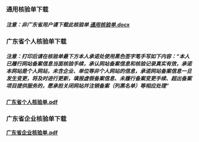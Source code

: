 ### 通用核验单下载

##### 注意：非广东省用户请下载此核验单 [通用核验单.docx](https://badownload.s3.cn-north-1.jdcloud-oss.com/heyandan/quanguohyd.jpg)


### 广东省个人核验单下载

##### 注意：打印后请在核验单最下方本人承诺处使用黑色签字笔手写如下内容：“本人已履行网站备案信息当面核验手续，承认网站备案信息和核验记录真实有效，承诺本网站是个人网站，未含企业、单位等非个人网站的信息，承诺网站备案信息一旦发生变更，将及时进行更新，填报虚假备案信息、未履行备案变更手续、超出备案项目提供服务的，愿承担关闭网站并注销备案（列黑名单）等相应处理”

**[广东省个人核验单.pdf](https://badownload.s3.cn-north-1.jdcloud-oss.com/heyandan/guangdonggeren.pdf)**


### 广东省企业核验单下载

**[广东省企业核验单.pdf](https://badownload.s3.cn-north-1.jdcloud-oss.com/heyandan/guangdongdanwei.pdf)**
